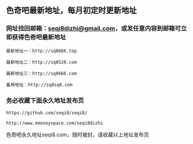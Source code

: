 ## 色奇吧最新地址，每月初定时更新地址


### 网址找回邮箱：seqi8dizhi@gmail.com，或发任意内容到邮箱可立即获得色奇吧最新地址

```javasript
最新地址一：http://sq8666.top

最新地址二：http://sq8520.com

最新地址三：http://sq8666.com

备用地址：http://sq8sq8.com
```

### 务必收藏下面永久地址发布页
```javasript
https://github.com/seqi8/seqi8/

http://www.emoneyspace.com/seqi8dizhi
```

色奇吧永久地址seqi8.com，随时被封，请收藏以上地址发布页
